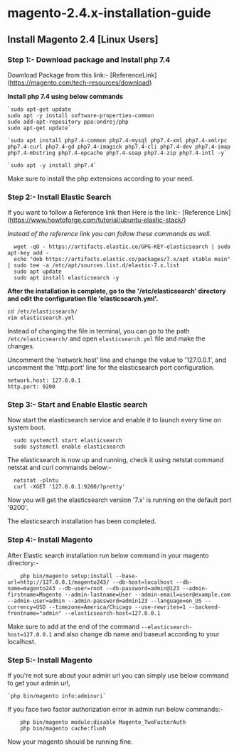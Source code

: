 # magento-2.4.x-installation-guide


## Install Magento 2.4 [Linux Users]

### Step 1:- Download package and Install php 7.4

Download Package from this link:- [ReferenceLink] (https://magento.com/tech-resources/download)

**Install php 7.4 using below commands**

	`sudo apt-get update
	sudo apt -y install software-properties-common
	sudo add-apt-repository ppa:ondrej/php
	sudo apt-get update`

	`sudo apt install php7.4-common php7.4-mysql php7.4-xml php7.4-xmlrpc php7.4-curl php7.4-gd php7.4-imagick php7.4-cli php7.4-dev php7.4-imap php7.4-mbstring php7.4-opcache php7.4-soap php7.4-zip php7.4-intl -y`

	`sudo apt -y install php7.4`

Make sure to install the php extensions according to your need.

### Step 2:- Install Elastic Search

If you want to follow a Reference link then Here is the link:- [Reference Link] (https://www.howtoforge.com/tutorial/ubuntu-elastic-stack/)

*Instead of the reference link you can follow these commands as well.*
```
  wget -qO - https://artifacts.elastic.co/GPG-KEY-elasticsearch | sudo apt-key add -
  echo "deb https://artifacts.elastic.co/packages/7.x/apt stable main" | sudo tee -a /etc/apt/sources.list.d/elastic-7.x.list
  sudo apt update
  sudo apt install elasticsearch -y
```
**After the installation is complete, go to the '/etc/elasticsearch' directory and edit the configuration file 'elasticsearch.yml'.**

	cd /etc/elasticsearch/
	vim elasticsearch.yml

Instead of changing the file in terminal, you can go to the path `/etc/elasticsearch/` and open `elasticsearch.yml` file and make the changes.

Uncomment the 'network.host' line and change the value to '127.0.0.1', and uncomment the 'http.port' line for the elasticsearch port configuration.

	network.host: 127.0.0.1
	http.port: 9200

### Step 3:- Start and Enable Elastic search

Now start the elasticsearch service and enable it to launch every time on system boot.
  ```
	sudo systemctl start elasticsearch
	sudo systemctl enable elasticsearch
  ```

The elasticsearch is now up and running, check it using netstat command netstat and curl commands below:-
  ```
	netstat -plntu
	curl -XGET '127.0.0.1:9200/?pretty'
  ```
  
Now you will get the elasticsearch version '7.x' is running on the default port '9200'.

The elasticsearch installation has been completed.


### Step 4:- Install Magento

After Elastic search installation run below command in your magento directory:-

```
	php bin/magento setup:install --base-url=http://127.0.0.1/magento243/ --db-host=localhost --db-name=magento243 --db-user=root --db-password=admin@123 --admin-firstname=Magento --admin-lastname=User --admin-email=user@example.com --admin-user=admin --admin-password=admin123 --language=en_US --currency=USD --timezone=America/Chicago --use-rewrites=1 --backend-frontname="admin" --elasticsearch-host=127.0.0.1
```

Make sure to add at the end of the command `--elasticsearch-host=127.0.0.1` and also change db name and baseurl according to your localhost.

### Step 5:- Install Magento

If you're not sure about your admin url you can simply use below command to get your admin url,

	`php bin/magento info:adminuri`

If you face two factor authorization error in admin run below commands:-
```
	php bin/magento module:disable Magento_TwoFactorAuth
	php bin/magento cache:flush
```

Now your magento should be running fine.


